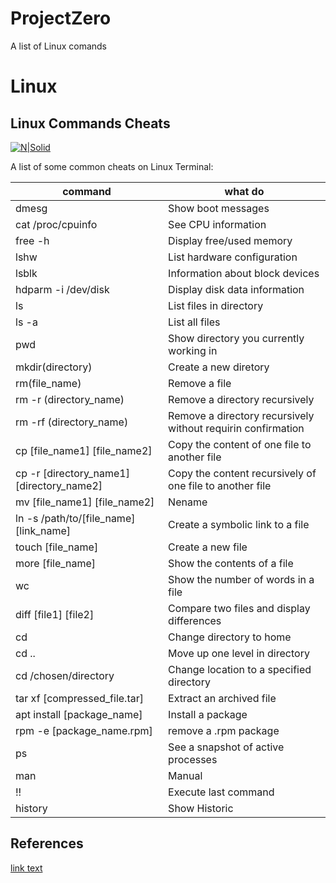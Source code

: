# ProjectZero
A list of Linux comands 
# Linux 
## Linux Commands Cheats

[![N|Solid](https://logos-marques.com/wp-content/uploads/2021/03/Linux-Symbole-2048x1158.png)](https://nodesource.com/products/nsolid)


A list of some common cheats on Linux Terminal:


| command | what do |
| ------ | ------ |
| dmesg | Show boot messages |
| cat /proc/cpuinfo | See CPU information |
| free -h | Display free/used memory |
| lshw | List hardware configuration |
| lsblk | Information about block devices |
| hdparm -i /dev/disk | Display disk data information |
| ls | List files in directory  |
| ls -a | List all files |
|  pwd | Show directory you currently working in |
| mkdir(directory) | Create a new diretory |
|rm(file_name) | Remove a file |
|rm -r (directory_name) | Remove a directory recursively |
|rm -rf (directory_name) | Remove a directory recursively without requirin confirmation|
|cp [file_name1] [file_name2] | Copy the content of one file to another file |
|cp -r [directory_name1] [directory_name2] | Copy the content recursively  of one file to another file |
| mv [file_name1] [file_name2] | Nename|
|ln -s /path/to/[file_name] [link_name] | Create a symbolic link to a file |
|  touch [file_name]| Create a new file |
| more [file_name] | Show the contents of a file |
| wc| Show the number of words in a file|
|diff [file1] [file2] | Compare two files and display differences |
|cd |Change directory to home |
| cd .. | Move up one level in directory|
|cd /chosen/directory | Change location to a specified directory |
|tar xf [compressed_file.tar]| Extract an archived file|
|apt install [package_name] |Install a package |
|rpm -e [package_name.rpm] |remove a .rpm package |
|ps | See a snapshot of active processes|
| man | Manual |
| !! | Execute last command |
|history | Show Historic|

## References
[link text]('https://phoenixnap.com/kb/linux-commands-cheat-sheet')

